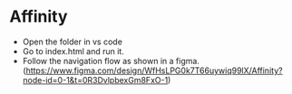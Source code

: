# Affinity

- Open the folder in vs code
- Go to index.html and run it.
- Follow the navigation flow as shown in a figma.(https://www.figma.com/design/WfHsLPG0k7T66uywiq99lX/Affinity?node-id=0-1&t=0R3DvlpbexGm8FxO-1)
